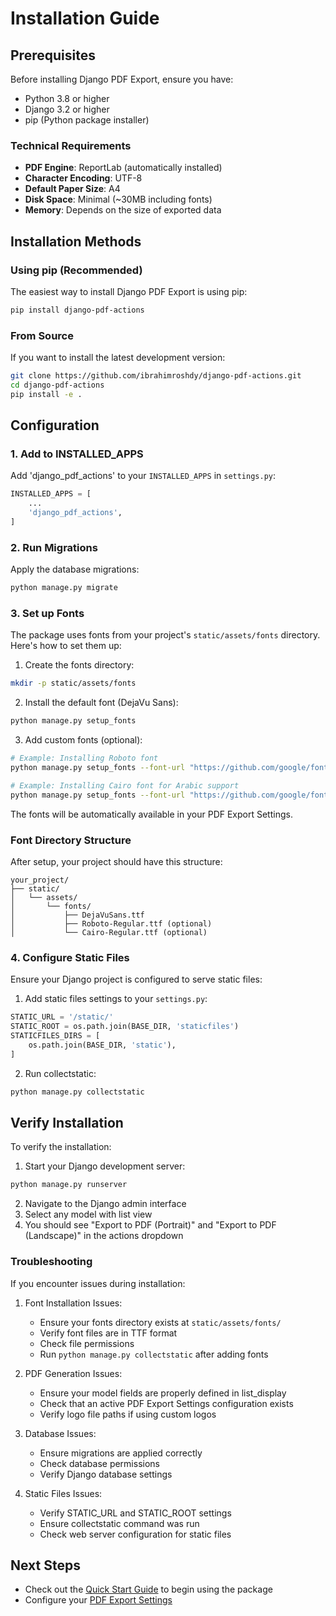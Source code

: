 # Installation Guide

## Prerequisites

Before installing Django PDF Export, ensure you have:

- Python 3.8 or higher
- Django 3.2 or higher
- pip (Python package installer)

### Technical Requirements
- **PDF Engine**: ReportLab (automatically installed)
- **Character Encoding**: UTF-8
- **Default Paper Size**: A4
- **Disk Space**: Minimal (~30MB including fonts)
- **Memory**: Depends on the size of exported data

## Installation Methods

### Using pip (Recommended)

The easiest way to install Django PDF Export is using pip:

```bash
pip install django-pdf-actions
```

### From Source

If you want to install the latest development version:

```bash
git clone https://github.com/ibrahimroshdy/django-pdf-actions.git
cd django-pdf-actions
pip install -e .
```

## Configuration

### 1. Add to INSTALLED_APPS

Add 'django_pdf_actions' to your `INSTALLED_APPS` in `settings.py`:

```python
INSTALLED_APPS = [
    ...
    'django_pdf_actions',
]
```

### 2. Run Migrations

Apply the database migrations:

```bash
python manage.py migrate
```

### 3. Set up Fonts

The package uses fonts from your project's `static/assets/fonts` directory. Here's how to set them up:

1. Create the fonts directory:
```bash
mkdir -p static/assets/fonts
```

2. Install the default font (DejaVu Sans):
```bash
python manage.py setup_fonts
```

3. Add custom fonts (optional):
```bash
# Example: Installing Roboto font
python manage.py setup_fonts --font-url "https://github.com/google/fonts/raw/main/apache/roboto/Roboto-Regular.ttf" --font-name "Roboto-Regular.ttf"

# Example: Installing Cairo font for Arabic support
python manage.py setup_fonts --font-url "https://github.com/google/fonts/raw/main/ofl/cairo/Cairo-Regular.ttf" --font-name "Cairo-Regular.ttf"
```

The fonts will be automatically available in your PDF Export Settings.

### Font Directory Structure

After setup, your project should have this structure:
```
your_project/
├── static/
│   └── assets/
│       └── fonts/
│           ├── DejaVuSans.ttf
│           ├── Roboto-Regular.ttf (optional)
│           └── Cairo-Regular.ttf (optional)
```

### 4. Configure Static Files

Ensure your Django project is configured to serve static files:

1. Add static files settings to your `settings.py`:
```python
STATIC_URL = '/static/'
STATIC_ROOT = os.path.join(BASE_DIR, 'staticfiles')
STATICFILES_DIRS = [
    os.path.join(BASE_DIR, 'static'),
]
```

2. Run collectstatic:
```bash
python manage.py collectstatic
```

## Verify Installation

To verify the installation:

1. Start your Django development server:
```bash
python manage.py runserver
```

2. Navigate to the Django admin interface
3. Select any model with list view
4. You should see "Export to PDF (Portrait)" and "Export to PDF (Landscape)" in the actions dropdown

### Troubleshooting

If you encounter issues during installation:

1. Font Installation Issues:
   - Ensure your fonts directory exists at `static/assets/fonts/`
   - Verify font files are in TTF format
   - Check file permissions
   - Run `python manage.py collectstatic` after adding fonts

2. PDF Generation Issues:
   - Ensure your model fields are properly defined in list_display
   - Check that an active PDF Export Settings configuration exists
   - Verify logo file paths if using custom logos

3. Database Issues:
   - Ensure migrations are applied correctly
   - Check database permissions
   - Verify Django database settings

4. Static Files Issues:
   - Verify STATIC_URL and STATIC_ROOT settings
   - Ensure collectstatic command was run
   - Check web server configuration for static files

## Next Steps

- Check out the [Quick Start Guide](quickstart.md) to begin using the package
- Configure your [PDF Export Settings](settings.md)